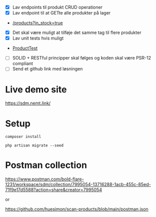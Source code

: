 - [x]  Lav endpoints til produkt CRUD operationer
- [x]  Lav endpoint til at GETte alle produkter på lager
- [/products?in_stock=true](https://sdm.nemt.link/products?in_stock=true)
- [x]  Det skal være muligt at tilføje det samme tag til flere produkter
- [x]  Lav unit tests hvis muligt
- [ProductTest](https://github.com/huesimon/scan-products/blob/main/tests/Feature/ProductTest.php)
- [ ]  SOLID + RESTful principper skal følges og koden skal være PSR-12 compliant
- [ ]  Send et github link med løsningen

# Live demo site
https://sdm.nemt.link/

# Setup
`composer install`

`php artisan migrate --seed`

# Postman collection
https://www.postman.com/bold-flare-1231/workspace/sdm/collection/7995054-13716288-1acb-455c-85ed-71f9e17d5588?action=share&creator=7995054

or

https://github.com/huesimon/scan-products/blob/main/postman.json
